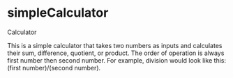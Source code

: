 # simpleCalculator
Calculator

This is a simple calculator that takes two numbers as inputs and calculates their sum, difference, quotient, or product. The order of operation is always first number then second number. For example, division would look like this: (first number)/(second number).
